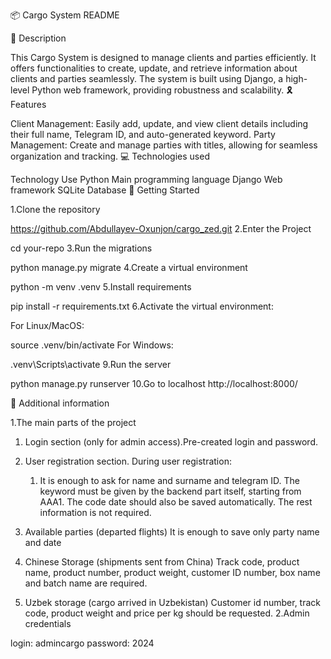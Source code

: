 📦 Cargo System README

📝 Description 
    
This Cargo System is designed to manage clients and parties efficiently.
It offers functionalities to create, update, and retrieve information about clients and parties seamlessly.
The system is built using Django, a high-level Python web framework, providing robustness and scalability.
🎗 Features

Client Management: Easily add, update, and view client details including their full name, Telegram ID, and auto-generated keyword.
Party Management: Create and manage parties with titles, allowing for seamless organization and tracking.
💻 Technologies used

Technology	Use
Python	Main programming language
Django	Web framework
SQLite	Database
🚀 Getting Started

1.Clone the repository

https://github.com/Abdullayev-Oxunjon/cargo_zed.git
2.Enter the Project

cd your-repo
3.Run the migrations

python manage.py migrate
4.Create a virtual environment

python -m venv .venv
5.Install requirements

pip install -r requirements.txt
6.Activate the virtual environment:

For Linux/MacOS:

source .venv/bin/activate
For Windows:

.venv\Scripts\activate
9.Run the server

python manage.py runserver
10.Go to localhost http://localhost:8000/

📘 Additional information

1.The main parts of the project

1. Login section (only for admin access).Pre-created login and password.

2. User registration section.
    During user registration:
    1. It is enough to ask for name and surname and telegram ID.
    The keyword must be given by the backend part itself, starting from AAA1. The code date should also be saved automatically. 
    The rest information is not required.
    

3. Available parties (departed flights)
   It is enough to save only party name and date

4. Chinese Storage (shipments sent from China)
    Track code, product name, product number, product weight,
    customer ID number, box name and batch name are required.

5. Uzbek storage (cargo arrived in Uzbekistan)
    Customer id number, track code, product weight and price per kg should be requested.
2.Admin credentials

login: admincargo
password: 2024
